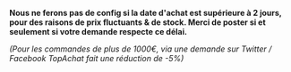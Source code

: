 **__Nous ne ferons pas de config si la date d'achat est supérieure à 2 jours, pour des raisons de prix fluctuants & de stock. Merci de poster si et seulement si votre demande respecte ce délai.__**

*(Pour les commandes de plus de 1000€, via une demande sur Twitter / Facebook TopAchat fait une réduction de -5%)*
